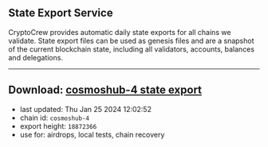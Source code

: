 ## State Export Service
CryptoCrew provides automatic daily state exports for all chains we validate. State export files can be used as genesis files and are a snapshot of the current blockchain state, including all validators, accounts, balances and delegations.

---
**Download: [cosmoshub-4 state export](https://dl.ccvalidators.com/SERVICE/cosmoshub/cosmoshub-4_export_18872366.json)**
---

- last updated: Thu Jan 25 2024 12:02:52
- chain id: `cosmoshub-4`
- export height: `18872366`
- use for: airdrops, local tests, chain recovery
